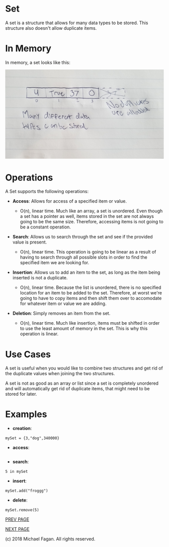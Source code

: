 # Set

A set is a structure that allows for many data types to be stored. This structure also doesn't allow duplicate items.

# In Memory

In memory, a set looks like this:

![Image of Set in Memory](images/set_memory.jpg)

# Operations

A Set supports the following operations:

* **Access**: Allows for access of a specified item or value.
  * O(n), linear time. Much like an array, a set is unordered. Even though a set has a pointer as well, items stored in the set are not always going to be the same size. Therefore, accessing items is not going to be a constant operation.

* **Search**: Allows us to search through the set and see if the provided value is present.
  * O(n), linear time. This operation is going to be linear as a result of having to search through all possible slots in order to find the specified item we are looking for. 

* **Insertion**: Allows us to add an item to the set, as long as the item being inserted is not a duplicate.
  * O(n), linear time. Because the list is unordered, there is no specified location for an item to be added to the set. Therefore, at worst we're going to have to copy items and then shift them over to accomodate for whatever item or value we are adding.

* **Deletion**: Simply removes an item from the set.
  * O(n), linear time. Much like insertion, items must be shifted in order to use the least amount of memory in the set. This is why this operation is linear.

# Use Cases

A set is useful when you would like to combine two structures and get rid of the duplicate values when joining the two structures.

A set is not as good as an array or list since a set is completely unordered and will automatically get rid of duplicate items, that might need to be stored for later.

# Examples

* **creation**:

~~~
mySet = {3,"dog",340000}
~~~

* **access**:

~~~

~~~

* **search**:

~~~
5 in mySet
~~~

* **insert**:

~~~
mySet.add("froggg")
~~~

* **delete**:

~~~
mySet.remove(5)
~~~

[PREV PAGE](linkedlist.md)

[NEXT PAGE](tuple.md)

(c) 2018 Michael Fagan. All rights reserved.
